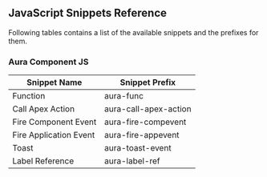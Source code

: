 ## JavaScript Snippets Reference

Following tables contains a list of the available snippets and the prefixes for them.

### Aura Component JS
|Snippet Name|Snippet Prefix|
|------------|--------------|
|Function|aura-func|
|Call Apex Action|aura-call-apex-action|
|Fire Component Event|aura-fire-compevent|
|Fire Application Event|aura-fire-appevent|
|Toast|aura-toast-event|
|Label Reference|aura-label-ref|